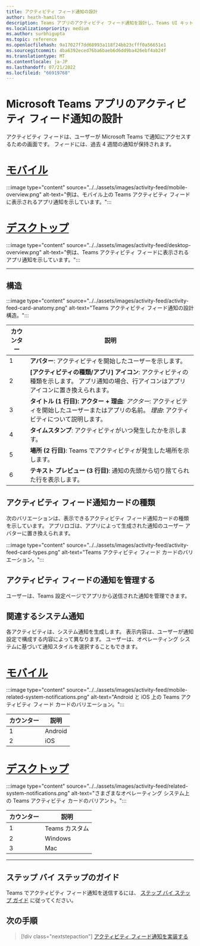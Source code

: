 ```yaml
---
title: アクティビティ フィード通知の設計
author: heath-hamilton
description: Teams アプリのアクティビティ フィード通知を設計し、Teams UI キットを取得する方法について説明します。 Visual Studio C で Teams チャネルからの通知を開発する#
ms.localizationpriority: medium
ms.author: surbhigupta
ms.topic: reference
ms.openlocfilehash: 9a17027f7dd68993a118f24bb23cfff0a56651e1
ms.sourcegitcommit: 4ba6392eced76ba6baeb6d6dd9ba426ebf4ab24f
ms.translationtype: MT
ms.contentlocale: ja-JP
ms.lasthandoff: 07/21/2022
ms.locfileid: "66919768"
---
```

# <a name="designing-activity-feed-notifications-for-your-microsoft-teams-app"></a>Microsoft Teams アプリのアクティビティ フィード通知の設計

アクティビティ フィードは、ユーザーが Microsoft Teams で通知にアクセスするための画面です。 フィードには、過去 4 週間の通知が保持されます。

# <a name="mobile"></a>[モバイル](#tab/mobile)

:::image type="content" source="../../assets/images/activity-feed/mobile-overview.png" alt-text="例は、モバイル上の Teams アクティビティ フィードに表示されるアプリ通知を示しています。":::

# <a name="desktop"></a>[デスクトップ](#tab/desktop)

:::image type="content" source="../../assets/images/activity-feed/desktop-overview.png" alt-text="例は、Teams アクティビティ フィードに表示されるアプリ通知を示しています。":::

---

## <a name="anatomy"></a>構造

:::image type="content" source="../../assets/images/activity-feed/activity-feed-card-anatomy.png" alt-text="Teams アクティビティ フィード通知の設計構造。":::

|カウンター|説明|
|----------|-----------|
|1|**アバター**: アクティビティを開始したユーザーを示します。|
|2|**[アクティビティの種類/アプリ] アイコン**: アクティビティの種類を示します。 アプリ通知の場合、行アイコンはアプリ アイコンに置き換えられます。|
|3|**タイトル (1 行目): アクター + 理由**: *アクター*: アクティビティを開始したユーザーまたはアプリの名前。 *理由*: アクティビティについて説明します。|
|4|**タイムスタンプ**: アクティビティがいつ発生したかを示します。|
|5|**場所 (2 行目)**: Teams でアクティビティが発生した場所を示します。|
|6|**テキスト プレビュー (3 行目)**: 通知の先頭から切り捨てられた行を表示します。|

## <a name="types-of-activity-feed-notification-cards"></a>アクティビティ フィード通知カードの種類

次のバリエーションは、表示できるアクティビティ フィード通知カードの種類を示しています。 アプリロゴは、アプリによって生成された通知のユーザー アバターに置き換えられます。

:::image type="content" source="../../assets/images/activity-feed/activity-feed-card-types.png" alt-text="Teams アクティビティ フィード カードのバリエーション。":::

## <a name="manage-activity-feed-notifications"></a>アクティビティ フィードの通知を管理する

ユーザーは、Teams 設定ページでアプリから送信された通知を管理できます。

## <a name="related-system-notifications"></a>関連するシステム通知

各アクティビティは、システム通知を生成します。 表示内容は、ユーザーが通知設定で構成する内容によって異なります。 ユーザーは、オペレーティング システムに基づいて通知スタイルを選択することもできます。

# <a name="mobile"></a>[モバイル](#tab/mobile)

:::image type="content" source="../../assets/images/activity-feed/mobile-related-system-notifications.png" alt-text="Android と iOS 上の Teams アクティビティ フィード カードのバリエーション。":::

|カウンター|説明|
|----------|-----------|
|1|Android|
|2|iOS|

# <a name="desktop"></a>[デスクトップ](#tab/desktop)

:::image type="content" source="../../assets/images/activity-feed/related-system-notifications.png" alt-text="さまざまなオペレーティング システム上の Teams アクティビティ カードのバリアント。":::

|カウンター|説明|
|----------|-----------|
|1|Teams カスタム|
|2|Windows|
|3|Mac|

---

## <a name="step-by-step-guide"></a>ステップ バイ ステップのガイド

Teams でアクティビティ フィード通知を送信するには、 [ステップ バイ ステップ ガイド](../../sbs-graphactivity-feedbroadcast.yml) に従ってください。

## <a name="next-step"></a>次の手順

> [!div class="nextstepaction"]
> [アクティビティ フィード通知を実装する](/graph/teams-send-activityfeednotifications)
